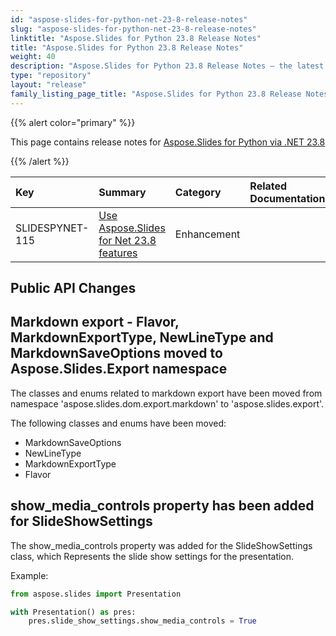 ```yaml
---
id: "aspose-slides-for-python-net-23-8-release-notes"
slug: "aspose-slides-for-python-net-23-8-release-notes"
linktitle: "Aspose.Slides for Python 23.8 Release Notes"
title: "Aspose.Slides for Python 23.8 Release Notes"
weight: 40
description: "Aspose.Slides for Python 23.8 Release Notes – the latest updates and fixes."
type: "repository"
layout: "release"
family_listing_page_title: "Aspose.Slides for Python 23.8 Release Notes"
---
```


{{% alert color="primary" %}} 

This page contains release notes for [Aspose.Slides for Python via .NET 23.8](https://pypi.org/project/Aspose.Slides/23.8/)

{{% /alert %}} 

|**Key**|**Summary**|**Category**|**Related Documentation**|
| :- | :- | :- | :- |
|SLIDESPYNET-115|[Use Aspose.Slides for Net 23.8 features](/slides/net/release-notes/2023/aspose-slides-for-net-23-8-release-notes/)|Enhancement| |


## Public API Changes ##

## Markdown export - Flavor, MarkdownExportType, NewLineType and MarkdownSaveOptions moved to Aspose.Slides.Export namespace ##

The classes and enums related to markdown export have been moved from namespace 'aspose.slides.dom.export.markdown' to 'aspose.slides.export'.

The following classes and enums have been moved:
- MarkdownSaveOptions
- NewLineType
- MarkdownExportType
- Flavor

## show_media_controls property has been added for SlideShowSettings ##

The show_media_controls property was added for the SlideShowSettings class, which Represents the slide show settings for the presentation.

Example:

```py
from aspose.slides import Presentation

with Presentation() as pres: 
    pres.slide_show_settings.show_media_controls = True
